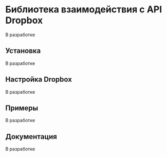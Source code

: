 # Библиотека взаимодействия с API Dropbox

В разработке

## Установка

В разработке

## Настройка Dropbox

В разработке

## Примеры

В разработке

## Документация

В разработке